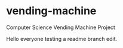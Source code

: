# vending-machine
Computer Science Vending Machine Project

Hello everyone testing a readme branch edit.
